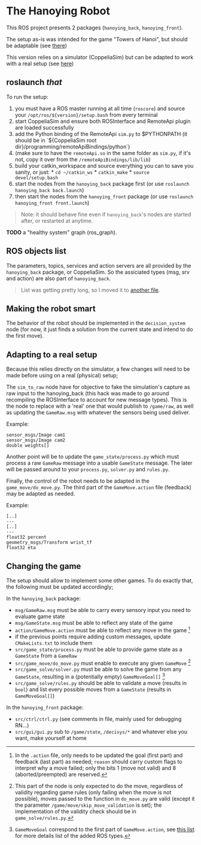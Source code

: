 # The Hanoying Robot

This ROS project presents 2 packages (`hanoying_back`, `hanoying_front`).

The setup as-is was intended for the game "Towers of Hanoi", but should be adaptable (see [there](#Changing%20the%20game))

This version relies on a simulator (CoppeliaSim) but can be adapted to work with a real setup (see [here](#Adapting%20to%20a%20real%20setup))

## roslaunch _that_

To run the setup:
  1. you must have a ROS master running at all time (`roscore`) and source your `/opt/ros/${version}/setup.bash` from every terminal
  0. start CoppeliaSim and ensure both ROSInterface and RemoteApi plugin are loaded successfully
  0. add the Python binding of the RemoteApi `sim.py` to $PYTHONPATH (it should be in `${CoppeliaSim root dir}/programming/remoteApiBindings/python`)
  0. (make sure to have the `remoteApi.so` in the same folder as `sim.py`, if it's not, copy it over from the `/remoteApiBindings/lib/lib`)
  0. build your catkin_workspace and source everything you can to save you sanity, or just:
    * `cd ~/catkin_ws`
    * `catkin_make`
    * `source devel/setup.bash`
  0. start the nodes from the `hanoying_back` package first (or use `roslaunch hanoying_back back.launch`)
  0. then start the nodes from the `hanoying_front` package (or use `roslaunch hanoying_front front.launch`)

> Note: it should behave fine even if `hanoying_back`'s nodes are started after, or restarted at anytime.

**TODO** a "healthy system" graph (ros_graph).

## ROS objects list

The parameters, topics, services and action servers are all provided by the `hanoying_back` package, or CoppeliaSim. So the assiciated types (msg, srv and action) are also part of `hanoying_back`.

> List was getting pretty long, so I moved it to [another file](OBJ_LIST.md).

## Making the robot smart

The behavior of the robot should be implemented in the `decision_system` node (for now, it just finds a solution from the current state and intend to do the first move).

## Adapting to a real setup

Because this relies directly on the simulator, a few changes will need to be made before using on a real (physical) setup;

The `sim_to_raw` node have for objective to fake the simulation's capture as raw input to the hanoying_back (this hack was made to go around recompiling the ROSInterface to account for new message types). This is the node to replace with a 'real' one that would publish to `/game/raw`, as well as updating the `GameRaw.msg` with whatever the sensors being used deliver.

Example:
```GameRaw.msg
sensor_msgs/Image cam1
sensor_msgs/Image cam2
double weights[]
```

Another point will be to update the `game_state/process.py` which must process a raw `GameRaw` message into a usable `GameState` message. The later will be passed around to your `process.py`, `solver.py` and `rules.py`.

Finally, the control of the robot needs to be adapted in the `game_move/do_move.py`. The third part of the `GameMove.action` file (feedback) may be adapted as needed.

Example:
```GameMove.action
[..]
---
[..]
---
float32 percent
geometry_msgs/Transform wrist_tf
float32 eta
```

## Changing the game

The setup should allow to implement some other games. To do exactly that, the following must be updated accordingly;

In the `hanoying_back` package:
  - `msg/GameRaw.msg` must be able to carry every sensory input you need to evaluate game state
  - `msg/GameState.msg` must be able to reflect any state of the game
  - `action/GameMove.action` must be able to reflect any move in the game [^1]
  - if the previous points require adding custom messages, update `CMakeLists.txt` to include them
  - `src/game_state/process.py` must be able to provide game state  as a `GameState` from a `GameRaw`
  - `src/game_move/do_move.py` must enable to execute any given `GameMove` [^2]
  - `src/game_solve/solver.py` must be able to solve the game from any `GameState`, resulting in a (potentially empty) `GameMoveGoal[]` [^3]
  - `src/game_solve/rules.py` should be able to validate a move (results in `bool`) and list every possible moves from a `GameState` (results in `GameMoveGoal[]`)

In the `hanoying_front` package:
  - `src/ctrl/ctrl.py` (see comments in file, mainly used for debugging RN...)
  - `src/gui/gui.py` sub to `/game/state`, `/decisys/*` and whatever else you want, make yourself at home

[^1]: In the `.action` file, only needs to be updated the goal (first part) and feedback (last part) as needed; `reason` should carry custom flags to interpret why a move failed; only the bits 1 (move not valid) and 8 (aborted/preempted) are reserved.

[^2]: This part of the node is only expected to do the move, regardless of validity regarding game rules (only failing when the move is not possible), moves passed to the function in `do_move.py` are valid (except it the parameter `/game/move/skip_move_validation` is set); the implementation of the validity check should be in `game_solve/rules.py`.

[^3]: `GameMoveGoal` correspond to the first part of `GameMove.action`, see [this list](OBJ_LIST.md#Types) for more details list of the added ROS types.
